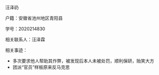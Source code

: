 汪泽礽 

户籍：安徽省池州地区青阳县

学号：2020214830

相关联系人：汪泽霖

相关事迹：

- 多次要求他人帮助其作弊，被发现后本人未被处罚，顺利保研，贻笑大方
- 团派“官员”样板原来反马克思

